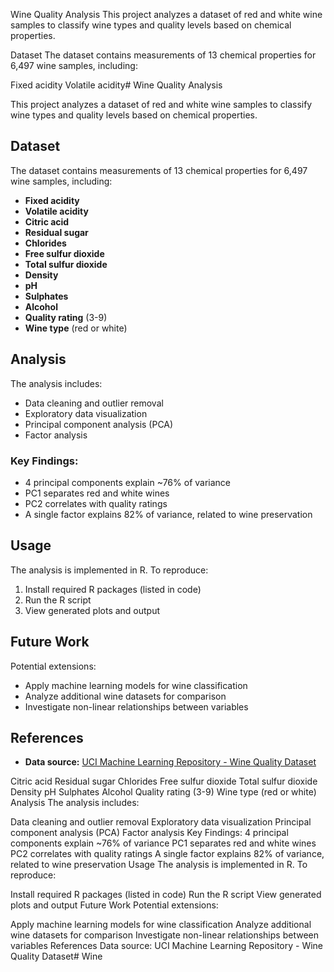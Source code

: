 Wine Quality Analysis
This project analyzes a dataset of red and white wine samples to classify wine types and quality levels based on chemical properties.

Dataset
The dataset contains measurements of 13 chemical properties for 6,497 wine samples, including:

Fixed acidity
Volatile acidity# Wine Quality Analysis

This project analyzes a dataset of red and white wine samples to classify wine types and quality levels based on chemical properties.

## Dataset

The dataset contains measurements of 13 chemical properties for 6,497 wine samples, including:

- **Fixed acidity**
- **Volatile acidity**
- **Citric acid**
- **Residual sugar**
- **Chlorides**
- **Free sulfur dioxide**
- **Total sulfur dioxide**
- **Density**
- **pH**
- **Sulphates**
- **Alcohol**
- **Quality rating** (3-9)
- **Wine type** (red or white)

## Analysis

The analysis includes:

- Data cleaning and outlier removal
- Exploratory data visualization
- Principal component analysis (PCA)
- Factor analysis

### Key Findings:

- 4 principal components explain ~76% of variance
- PC1 separates red and white wines
- PC2 correlates with quality ratings
- A single factor explains 82% of variance, related to wine preservation

## Usage

The analysis is implemented in R. To reproduce:

1. Install required R packages (listed in code)
2. Run the R script
3. View generated plots and output

## Future Work

Potential extensions:

- Apply machine learning models for wine classification
- Analyze additional wine datasets for comparison
- Investigate non-linear relationships between variables

## References

- **Data source:** [UCI Machine Learning Repository - Wine Quality Dataset](https://archive.ics.uci.edu/ml/datasets/wine+quality)

Citric acid
Residual sugar
Chlorides
Free sulfur dioxide
Total sulfur dioxide
Density
pH
Sulphates
Alcohol
Quality rating (3-9)
Wine type (red or white)
Analysis
The analysis includes:

Data cleaning and outlier removal
Exploratory data visualization
Principal component analysis (PCA)
Factor analysis
Key Findings:
4 principal components explain ~76% of variance
PC1 separates red and white wines
PC2 correlates with quality ratings
A single factor explains 82% of variance, related to wine preservation
Usage
The analysis is implemented in R. To reproduce:

Install required R packages (listed in code)
Run the R script
View generated plots and output
Future Work
Potential extensions:

Apply machine learning models for wine classification
Analyze additional wine datasets for comparison
Investigate non-linear relationships between variables
References
Data source: UCI Machine Learning Repository - Wine Quality Dataset# Wine
 
